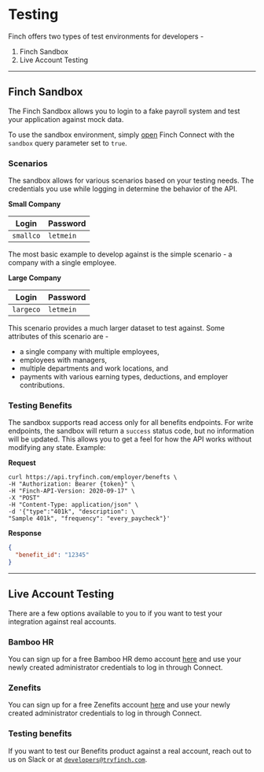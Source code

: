 # Testing

Finch offers two types of test environments for developers -

1. Finch Sandbox
2. Live Account Testing

---

## Finch Sandbox

The Finch Sandbox allows you to login to a fake payroll system and test your application against mock data.

To use the sandbox environment, simply [open](../Integrating-with-Finch/Integrate-Finch-Connect/Redirect-to-Connect.md#open-connect) Finch Connect with the `sandbox` query parameter set to `true`.

### Scenarios

The sandbox allows for various scenarios based on your testing needs. The credentials you use while logging in determine the behavior of the API.

**Small Company**

Login             | Password
---------------------|-------------
 `smallco`           | `letmein` 

The most basic example to develop against is the simple scenario - a company with a single employee.

**Large Company**

Login              | Password
----------------------|-------------
 `largeco`            | `letmein` 

This scenario provides a much larger dataset to test against. Some attributes of this scenario are -
* a single company with multiple employees,
* employees with managers,
* multiple departments and work locations, and
* payments with various earning types, deductions, and employer contributions.

### Testing Benefits

The sandbox supports read access only for all benefits endpoints. For write endpoints, the sandbox will return a `success` status code, but no information will be updated. This allows you to get a feel for how the API works without modifying any state. Example:

**Request**
```shell
curl https://api.tryfinch.com/employer/benefts \
-H "Authorization: Bearer {token}" \
-H "Finch-API-Version: 2020-09-17" \
-X "POST"
-H "Content-Type: application/json" \
-d '{"type":"401k", "description": \
"Sample 401k", "frequency": "every_paycheck"}'
```
**Response**
```json
{
  "benefit_id": "12345"
}
```
  
---

## Live Account Testing

There are a few options available to you to if you want to test your integration against real accounts.

### Bamboo HR

You can sign up for a free Bamboo HR demo account [here](https://www.bamboohr.com/signup/) and use your newly created administrator credentials to log in through Connect.

### Zenefits

You can sign up for a free Zenefits account [here](https://www.zenefits.com/learn/trial-signup/) and use your newly created administrator credentials to log in through Connect.

### Testing benefits

If you want to test our Benefits product against a real account, reach out to us on Slack or at [`developers@tryfinch.com`](mailto:developers@tryfinch.com).
